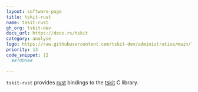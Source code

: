 ```yaml
---
layout: software-page
title: tskit-rust
name: tskit-rust
gh_org: tskit-dev
docs_url: https://docs.rs/tskit
category: analyse
logo: https://raw.githubusercontent.com/tskit-dev/administrative/main/logos/svg/tskit-rust/Tskit_rust_logo_white.eps.svg
priority: 13
code_snippet: |2
  ##TODO##

---
```

`tskit-rust` provides [rust](https://www.rust-lang.org/) bindings to the [tskit](https://tskit.dev/tskit) C library.

